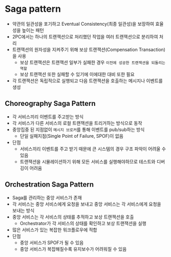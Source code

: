 # Saga pattern

- 약관의 일관성을 포기하고 Eventual Consistency(최종 일관성)을 보장하여 효율성을 높이는 패턴
- 2PC에서는 하나의 트랜잭션으로 처리했던 작업을 여러 트랜잭션으로 분리하여 처리
- 트랜잭션의 원자성을 지켜주기 위해 보상 트랜잭션(Compensation Transaction)을 사용
  - 보상 트랜잭션은 트랜잭션 일부가 실패한 경우 `이전에 성공한 트랜잭션을 되돌리는 역할`
  - 보상 트랜잭션 또한 실패할 수 있기에 이에대한 대비 또한 필요
- 각 트랜잭션은 독립적으로 실행되고 다음 트랜잭션을 호출하는 메시지나 이벤트를 생성

## Choreography Saga Pattern

- 각 서비스끼리 이벤트를 주고받는 방식
- 각 서비스가 다른 서비스의 로컬 트랜잭션을 트리거하는 방식으로 동작
- 중앙집중 된 지점없이 `메시지 브로커`를 통해 이벤트를 pub/sub하는 방식
  - 단일 실패지점(Single Point of Failure, SPOF)이 없음
- 단점
  - 서비스끼리 이벤트를 주고 받기 때문에 큰 시스템의 경우 구조 파악이 어려울 수 있음
  - 트랜잭션을 시뮬레이션하기 위해 모든 서비스를 실행해야하므로 테스트와 디버깅이 어려움

## Orchestration Saga Pattern

- Saga를 관리하는 중앙 서비스가 존재
- 각 서비스는 중앙 서비스에게 요청을 보내고 중앙 서비스는 각 서비스에게 요청을 보내는 방식
- 중앙 서비스는 각 서비스의 상태를 추적하고 보상 트랜잭션을 호출
  - Orchestrator가 각 서비스의 상태를 확인하고 보상 트랜잭션을 실행
- 많은 서비스가 있는 복잡한 워크플로우에 적합
- 단점
  - 중앙 서비스가 SPOF가 될 수 있음
  - 중앙 서비스가 복잡해질수록 유지보수가 어려워질 수 있음
